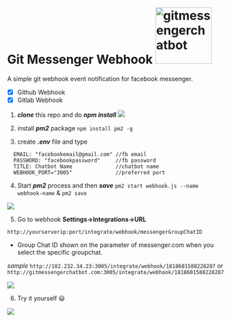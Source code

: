 # Git Messenger Webhook <img src="https://i.imgur.com/7CRqZuu.png" alt="gitmessengerchatbot" width="130px"/>

A simple git webhook event notification for facebook messenger.


- [x] Github Webhook
- [x] Gitlab Webhook

1. _**clone**_ this repo and do _**npm install**_
![](https://i.imgur.com/ltOWyLO.gif )


2. install _**pm2**_ package `npm install pm2 -g`
3. create _**.env**_  file and type
```
  EMAIL: "facebookemail@gmail.com" //fb email
  PASSWORD: "facebookpassword"     //fb password
  TITLE: Chatbot Name              //chatbot name
  WEBHOOK_PORT="3005"              //preferred port
  ```
4. Start _**pm2**_ process and then _**save**_
  `pm2 start webhook.js --name webhook-name` & 
  `pm2 save`
  

![](https://i.imgur.com/oTwelow.gif)

5. Go to webhook __**Settings->Integrations->URL**__

`http://yourserverip:port/integrate/webhook/messengerGroupChatID`
- Group Chat ID shown on the parameter of messenger.com when you select the specific groupchat.


_sample_
`http://182.232.34.23:3005/integrate/webhook/1818601588228287` or 
`http://gitmessengerchatbot.com:3005/integrate/webhook/1818601588228287`

![](https://i.imgur.com/v392OCO.gif)


6. Try it yourself :smiley:

![](https://i.imgur.com/aXNIesX.gif)


